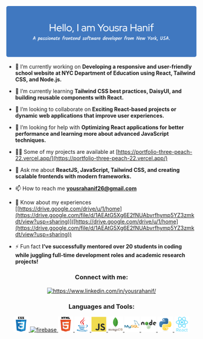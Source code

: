 ![Header](./github-header-image.png)

- 🔭 I’m currently working on **Developing a responsive and user-friendly school website at NYC Department of Education using React, Tailwind CSS, and Node.js.**

- 🌱 I’m currently learning **Tailwind CSS best practices, DaisyUI, and building reusable components with React.**

- 👯 I’m looking to collaborate on **Exciting React-based projects or dynamic web applications that improve user experiences.**

- 🤝 I’m looking for help with **Optimizing React applications for better performance and learning more about advanced JavaScript techniques.**

- 👨‍💻 Some of my projects are available at [https://portfolio-three-peach-22.vercel.app/](https://portfolio-three-peach-22.vercel.app/)

- 💬 Ask me about **ReactJS, JavaScript, Tailwind CSS, and creating scalable frontends with modern frameworks.**

- 📫 How to reach me **yousrahanif26@gmail.com**

- 📄 Know about my experiences [[https://drive.google.com/drive/u/1/home](https://drive.google.com/file/d/1AEAtG5Xg6E2fNUAbvrfhymp5YZ3zmkdt/view?usp=sharing)]([https://drive.google.com/drive/u/1/home](https://drive.google.com/file/d/1AEAtG5Xg6E2fNUAbvrfhymp5YZ3zmkdt/view?usp=sharing))

- ⚡ Fun fact **I’ve successfully mentored over 20 students in coding while juggling full-time development roles and academic research projects!**

<h3 align="center">Connect with me:</h3>
<p align="center">
<a href="https://linkedin.com/in/yousrahanif/" target="blank"><img align="center" src="https://raw.githubusercontent.com/rahuldkjain/github-profile-readme-generator/master/src/images/icons/Social/linked-in-alt.svg" alt="https://www.linkedin.com/in/yousrahanif/" height="30" width="40" /></a>
</p>

<h3 align="center">Languages and Tools:</h3>
<p align="center"> <a href="https://www.w3schools.com/css/" target="_blank" rel="noreferrer"> <img src="https://raw.githubusercontent.com/devicons/devicon/master/icons/css3/css3-original-wordmark.svg" alt="css3" width="40" height="40"/> </a> <a href="https://firebase.google.com/" target="_blank" rel="noreferrer"> <img src="https://www.vectorlogo.zone/logos/firebase/firebase-icon.svg" alt="firebase" width="40" height="40"/> </a> <a href="https://www.w3.org/html/" target="_blank" rel="noreferrer"> <img src="https://raw.githubusercontent.com/devicons/devicon/master/icons/html5/html5-original-wordmark.svg" alt="html5" width="40" height="40"/> </a> <a href="https://www.java.com" target="_blank" rel="noreferrer"> <img src="https://raw.githubusercontent.com/devicons/devicon/master/icons/java/java-original.svg" alt="java" width="40" height="40"/> </a> <a href="https://developer.mozilla.org/en-US/docs/Web/JavaScript" target="_blank" rel="noreferrer"> <img src="https://raw.githubusercontent.com/devicons/devicon/master/icons/javascript/javascript-original.svg" alt="javascript" width="40" height="40"/> </a> <a href="https://www.mongodb.com/" target="_blank" rel="noreferrer"> <img src="https://raw.githubusercontent.com/devicons/devicon/master/icons/mongodb/mongodb-original-wordmark.svg" alt="mongodb" width="40" height="40"/> </a> <a href="https://www.mysql.com/" target="_blank" rel="noreferrer"> <img src="https://raw.githubusercontent.com/devicons/devicon/master/icons/mysql/mysql-original-wordmark.svg" alt="mysql" width="40" height="40"/> </a> <a href="https://nodejs.org" target="_blank" rel="noreferrer"> <img src="https://raw.githubusercontent.com/devicons/devicon/master/icons/nodejs/nodejs-original-wordmark.svg" alt="nodejs" width="40" height="40"/> </a> <a href="https://www.python.org" target="_blank" rel="noreferrer"> <img src="https://raw.githubusercontent.com/devicons/devicon/master/icons/python/python-original.svg" alt="python" width="40" height="40"/> </a> <a href="https://reactjs.org/" target="_blank" rel="noreferrer"> <img src="https://raw.githubusercontent.com/devicons/devicon/master/icons/react/react-original-wordmark.svg" alt="react" width="40" height="40"/> </a> </p>
